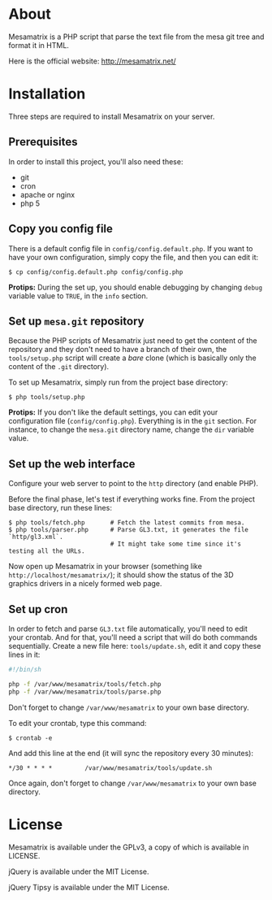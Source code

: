# About

Mesamatrix is a PHP script that parse the text file from the mesa git tree and format it in HTML.

Here is the official website: http://mesamatrix.net/

# Installation

Three steps are required to install Mesamatrix on your server.

## Prerequisites

In order to install this project, you'll also need these:
* git
* cron
* apache or nginx
* php 5

## Copy you config file

There is a default config file in `config/config.default.php`. If you want to have your own configuration, simply copy the file, and then you can edit it:

    $ cp config/config.default.php config/config.php
    
**Protips:** During the set up, you should enable debugging by changing `debug` variable value to `TRUE`, in the `info` section.

## Set up `mesa.git` repository

Because the PHP scripts of Mesamatrix just need to get the content of the repository and they don't need to have a branch of their own, the `tools/setup.php` script will create a *bare* clone (which is basically only the content of the `.git` directory).

To set up Mesamatrix, simply run from the project base directory:

    $ php tools/setup.php

**Protips:** If you don't like the default settings, you can edit your configuration file (`config/config.php`). Everything is in the `git` section. For instance, to change the `mesa.git` directory name, change the `dir` variable value.

## Set up the web interface

Configure your web server to point to the `http` directory (and enable PHP).

Before the final phase, let's test if everything works fine. From the project base directory, run these lines:

    $ php tools/fetch.php       # Fetch the latest commits from mesa.
    $ php tools/parser.php      # Parse GL3.txt, it generates the file `http/gl3.xml`.
                                # It might take some time since it's testing all the URLs.

Now open up Mesamatrix in your browser (something like `http://localhost/mesamatrix/`); it should show the status of the 3D graphics drivers in a nicely formed web page.

## Set up cron

In order to fetch and parse `GL3.txt` file automatically, you'll need to edit your crontab. And for that, you'll need a script that will do both commands sequentially. Create a new file here: `tools/update.sh`, edit it and copy these lines in it:

```sh
#!/bin/sh

php -f /var/www/mesamatrix/tools/fetch.php
php -f /var/www/mesamatrix/tools/parse.php
```

Don't forget to change `/var/www/mesamatrix` to your own base directory.

To edit your crontab, type this command:

    $ crontab -e

And add this line at the end (it will sync the repository every 30 minutes):

    */30 * * * *         /var/www/mesamatrix/tools/update.sh

Once again, don't forget to change `/var/www/mesamatrix` to your own base directory.

# License

Mesamatrix is available under the GPLv3, a copy of which is available in
LICENSE.

jQuery is available under the MIT License.

jQuery Tipsy is available under the MIT License.
